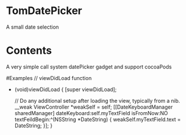 # TomDatePicker
A small date selection

# Contents
A very simple call system datePicker gadget and support cocoaPods

#Examples
// viewDidLoad function
- (void)viewDidLoad {
    [super viewDidLoad];

    // Do any additional setup after loading the view, typically from a nib.
    __weak ViewController *weakSelf = self;
    [[DateKeyboardManager sharedManager] dateKeyboard:self.myTextField isFromNow:NO textFeildBegin:^(NSString *DateString) {
        weakSelf.myTextField.text = DateString;
    }];
}
